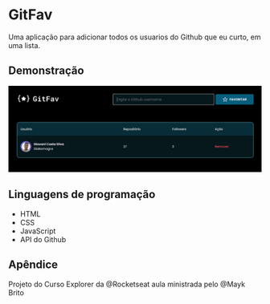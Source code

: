 # GitFav

Uma aplicação para adicionar todos os usuarios do Github que eu curto, em uma lista.




## Demonstração

![alt text](https://github.com/Giakomogcs/GitFav/blob/main/images/Screenshot_4.png?raw=true)


## Linguagens de programação

- HTML
- CSS
- JavaScript
- API do Github


## Apêndice

Projeto do Curso Explorer da @Rocketseat
aula ministrada pelo @Mayk Brito
